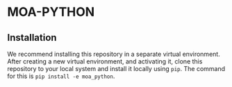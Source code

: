 # MOA-PYTHON


## Installation

We recommend installing this repository in a separate virtual environment.
After creating a new virtual environment, and activating it, clone this repository to your local
system and install it locally using ``pip``. The command for this is ``pip install -e moa_python``.

